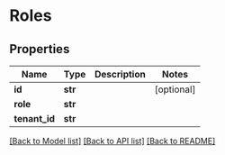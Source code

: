 # Roles

## Properties
Name | Type | Description | Notes
------------ | ------------- | ------------- | -------------
**id** | **str** |  | [optional] 
**role** | **str** |  | 
**tenant_id** | **str** |  | 

[[Back to Model list]](../README.md#documentation-for-models) [[Back to API list]](../README.md#documentation-for-api-endpoints) [[Back to README]](../README.md)


